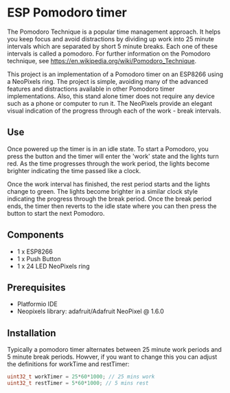 ESP Pomodoro timer
==========

The Pomodoro Technique is a popular time management approach. It helps you keep focus and avoid distractions by dividing up work into 25 minute intervals which are separated by short 5 minute breaks. Each one of these intervals is called a pomodoro. For further information on the Pomodoro technique, see https://en.wikipedia.org/wiki/Pomodoro_Technique.

This project is an implementation of a Pomodoro timer on an ESP8266 using a NeoPixels ring. The project is simple, avoiding many of the advanced features and distractions available in other Pomodoro timer implementations. Also, this stand alone timer does not require any device such as a phone or computer to run it. The NeoPixels provide an elegant visual indication of the progress through each of the work - break intervals. 


## Use
Once powered up the timer is in an idle state.  To start a Pomodoro, you press the button and the timer will enter the 'work' state and the lights turn red. As the time progresses through the work period, the lights become brighter indicating the time passed like a clock.  

Once the work interval has finished, the rest period starts and the lights change to green. The lights become brighter in a similar clock style indicating the progress through the break period. Once the break period ends, the timer then reverts to the idle state where you can then press the button to start the next Pomodoro.


## Components
* 1 x ESP8266 
* 1 x Push Button 
* 1 x 24 LED NeoPixels ring


## Prerequisites
* Platformio IDE
* Neopixels library: adafruit/Adafruit NeoPixel @ 1.6.0


## Installation
Typically a pomodoro timer alternates between 25 minute work periods and 5 minute break periods. Howver, if you want to change this you can adjust the definitions for workTime and restTimer:

```c
uint32_t workTimer = 25*60*1000; // 25 mins work
uint32_t restTimer = 5*60*1000; // 5 mins rest
```
